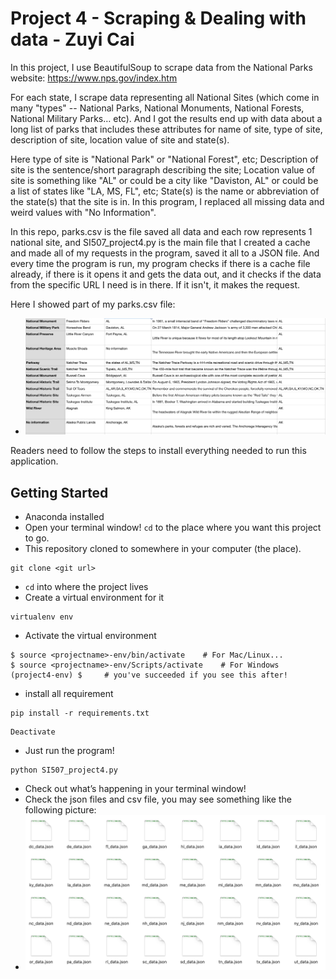 # Project 4 - Scraping & Dealing with data - Zuyi Cai

In this project, I use BeautifulSoup to scrape data from the National Parks website: https://www.nps.gov/index.htm

For each state, I scrape data representing all National Sites (which come in many "types" -- National Parks, National Monuments, National Forests, National Military Parks… etc). And I got the results end up with data about a long list of parks that includes these attributes for name of site, type of site, description of site, location value of site and state(s).

Here type of site is "National Park" or "National Forest", etc; Description of site is the sentence/short paragraph describing the site; Location value of site is something like "AL" or could be a city like "Daviston, AL" or could be a list of states like "LA, MS, FL", etc; State(s) is the name or abbreviation of the state(s) that the site is in. In this program, I replaced all missing data and weird values with "No Information".

In this repo, parks.csv is the file saved all data and each row represents 1 national site, and SI507_project4.py is the main file that I created a cache and made all of my requests in the program, saved it all to a JSON file. And every time the program is run, my program checks if there is a cache file already, if there is it opens it and gets the data out, and it checks if the data from the specific URL I need is in there. If it isn't, it makes the request.

Here I showed part of my parks.csv file:

* ![Alt text](https://github.com/zuyicai/image/blob/master/project4/parks.png)


Readers need to follow the steps to install everything needed to run this application.

## Getting Started

* Anaconda installed
* Open your terminal window! `cd` to the place where you want this project to go.
* This repository cloned to somewhere in your computer (the place).
```
git clone <git url>
```
* `cd` into where the project lives
* Create a virtual environment for it
```
virtualenv env
```
* Activate the virtual environment
```
$ source <projectname>-env/bin/activate    # For Mac/Linux...
$ source <projectname>-env/Scripts/activate    # For Windows
(project4-env) $     # you've succeeded if you see this after!
```
* install all requirement
```
pip install -r requirements.txt
```
```
Deactivate
```
* Just run the program!
```
python SI507_project4.py
```
* Check out what’s happening in your terminal window!
* Check the json files and csv file, you may see something like the following picture:
* ![Alt text](https://github.com/zuyicai/image/blob/master/project4/files.png)

